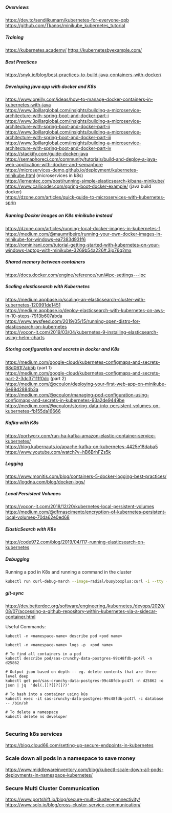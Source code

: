 ##### Overviews
https://dev.to/sendilkumarn/kubernetes-for-everyone-opb   
https://github.com/Tkanos/minikube_kubernetes_tutorial   

##### Training
https://kubernetes.academy/ 
https://kubernetesbyexample.com/   

##### Best Practices
https://snyk.io/blog/best-practices-to-build-java-containers-with-docker/   


##### Developing java app with docker and K8s
https://www.oreilly.com/ideas/how-to-manage-docker-containers-in-kubernetes-with-java  
https://www.3pillarglobal.com/insights/building-a-microservice-architecture-with-spring-boot-and-docker-part-i  
https://www.3pillarglobal.com/insights/building-a-microservice-architecture-with-spring-boot-and-docker-part-ii  
https://www.3pillarglobal.com/insights/building-a-microservice-architecture-with-spring-boot-and-docker-part-iii  
https://www.3pillarglobal.com/insights/building-a-microservice-architecture-with-spring-boot-and-docker-part-iv  
https://stackify.com/guide-docker-java  
https://semaphoreci.com/community/tutorials/build-and-deploy-a-java-web-application-with-docker-and-semaphore  
https://microservices-demo.github.io/deployment/kubernetes-minikube.html (microservices in k8s)  
https://lernentec.com/post/running-simple-elasticsearch-kibana-minikube/  
https://www.callicoder.com/spring-boot-docker-example/ (java build docker)  
https://dzone.com/articles/quick-guide-to-microservices-with-kubernetes-sprin   

##### 

##### Running Docker images on K8s minikube instead
https://dzone.com/articles/running-local-docker-images-in-kubernetes-1   
https://medium.com/@maumribeiro/running-your-own-docker-images-in-minikube-for-windows-ea7383d931f6   
https://rominirani.com/tutorial-getting-started-with-kubernetes-on-your-windows-laptop-with-minikube-3269b54a226#.3jo76q2mx   



##### Shared memory between containers
https://docs.docker.com/engine/reference/run/#ipc-settings---ipc

##### Scaling elasticsearch with Kubernetes
https://medium.appbase.io/scaling-an-elasticsearch-cluster-with-kubernetes-120991de1451  
https://medium.appbase.io/deploy-elasticsearch-with-kubernetes-on-aws-in-10-steps-7913b607abda  
https://www.awsfeed.com/2019/05/15/running-open-distro-for-elasticsearch-on-kubernetes  
https://vocon-it.com/2019/03/04/kubernetes-9-installing-elasticsearch-using-helm-charts  


##### Storing configuration and secrets in docker and K8s
https://medium.com/google-cloud/kubernetes-configmaps-and-secrets-68d061f7ab5b (part 1)  
https://medium.com/google-cloud/kubernetes-configmaps-and-secrets-part-2-3dc37111f0dc (part 2)  
https://medium.com/@xcoulon/deploying-your-first-web-app-on-minikube-6e98d2884b3a  
https://medium.com/@xcoulon/managing-pod-configuration-using-configmaps-and-secrets-in-kubernetes-93a2de9449be  
https://medium.com/@xcoulon/storing-data-into-persistent-volumes-on-kubernetes-fb155da16666  

##### Kafka with K8s
https://portworx.com/run-ha-kafka-amazon-elastic-container-service-kubernetes/  
https://blog.kubernauts.io/apache-kafka-on-kubernetes-4425e18daba5  
https://www.youtube.com/watch?v=hB6BrhFZs5k  

##### Logging 
https://www.monitis.com/blog/containers-5-docker-logging-best-practices/  
https://logdna.com/blog/docker-logs/

##### Local Persistent Volumes
https://vocon-it.com/2018/12/20/kubernetes-local-persistent-volumes  
https://medium.com/@dfrnascimento/encryption-of-kubernetes-persistent-local-volumes-70da62e0ed68 

##### ElasticSearch with K8s
https://code972.com/blog/2019/04/117-running-elasticsearch-on-kubernetes   


##### Debugging
Running a pod in K8s and running a command in the cluster
```bash
kubectl run curl-debug-march --image=radial/busyboxplus:curl -i --tty --rm --generator=run-pod/v1
```

##### git-sync
https://dev.betterdoc.org/software/engineering,/kubernetes,/devops/2020/08/07/accessing-a-github-repository-within-kubernetes-via-a-sidecar-container.html   


Useful Commands:
```shell
kubectl -n <namespace-name> describe pod <pod name>

kubectl -n <namespace-name> logs -p  <pod name> 

# To find all containers in a pod
kubectl describe pod/sas-crunchy-data-postgres-99c48fdb-pc47l -n d25862

# Output json based on depth -- eg. delete contents that are three level deep
kubectl get pod/sas-crunchy-data-postgres-99c48fdb-pc47l -n d25862 -o json | jq  'del(.[]?[]?[]?)'

# To bash into a container using k8s
kubectl exec -it sas-crunchy-data-postgres-99c48fdb-pc47l -c database -- /bin/sh

# To delete a namespace
kubectl delete ns developer


```

### Securing k8s services
https://blog.cloud66.com/setting-up-secure-endpoints-in-kubernetes
### Scale down all pods in a namespace to save money
https://www.middlewareinventory.com/blog/kubectl-scale-down-all-pods-deployments-in-namespace-kubernetes/
### Secure Multi Cluster Communication
https://www.portshift.io/blog/secure-multi-cluster-connectivity/
https://www.solo.io/blog/cross-cluster-service-communication/  

